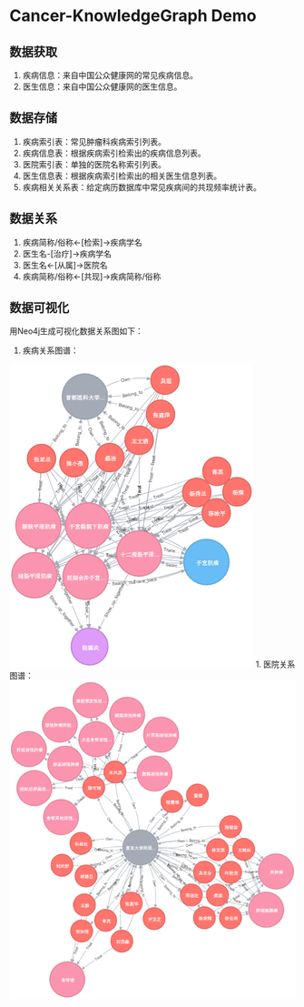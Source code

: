 # Cancer-KnowledgeGraph Demo

## 数据获取
1. 疾病信息：来自中国公众健康网的常见疾病信息。
2. 医生信息：来自中国公众健康网的医生信息。

## 数据存储
1. 疾病索引表：常见肿瘤科疾病索引列表。
2. 疾病信息表：根据疾病索引检索出的疾病信息列表。
3. 医院索引表：单独的医院名称索引列表。
4. 医生信息表：根据疾病索引检索出的相关医生信息列表。
5. 疾病相关关系表：给定病历数据库中常见疾病间的共现频率统计表。

## 数据关系
1. 疾病简称/俗称<-[检索]->疾病学名
2. 医生名-[治疗]->疾病学名
3. 医生名<-[从属]->医院名
4. 疾病简称/俗称<-[共现]->疾病简称/俗称

## 数据可视化
用Neo4j生成可视化数据关系图如下：<br>
1. 疾病关系图谱：<br>
<img src='https://github.com/ddddwy/cancer-KnowledgeGraph/blob/master/graphs/disease_graph.png'/>
1. 医院关系图谱：<br>
<img src='https://github.com/ddddwy/cancer-KnowledgeGraph/blob/master/graphs/hospital_graph.png'/>